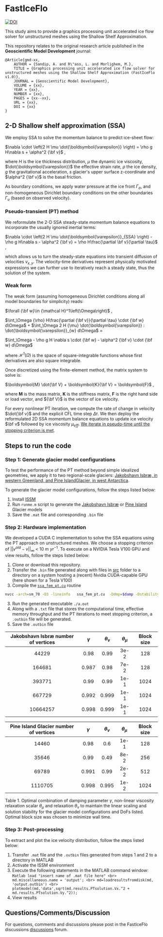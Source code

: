 # FastIceFlo

[![DOI](https://zenodo.org/badge/xxx.svg)](https://zenodo.org/badge/latestdoi/xxx)

This study aims to provide a graphics processing unit accelerated ice flow solver for unstructured meshes using the Shallow Shelf Approximation.


This repository relates to the original research article published in the **Geoscientific Model Development** journal:
```
@Article{gmd-xx,
    AUTHOR = {Sandip, A. and R\"ass, L. and Morlighem, M.},
    TITLE = {Graphics processing unit accelerated ice flow solver for unstructured meshes using the Shallow Shelf Approximation (FastIceFlo v1.0)},
    JOURNAL = {Geoscientific Model Development},
    VOLUME = {xx},
    YEAR = {xx},
    NUMBER = {xx},
    PAGES = {xx--xx},
    URL = {xx},
    DOI = {xx}
}
```


## 2-D Shallow shelf approximation (SSA)
We employ SSA to solve the momentum balance to predict ice-sheet flow:

$\nabla \cdot \left(2 H \mu \dot{\boldsymbol{\varepsilon}} \right) = \rho g H\nabla s  + \alpha^2 {\bf v}$ ,

where $H$ is the ice thickness distribution, $\mu$ the dynamic ice viscosity, $\dot{\boldsymbol{\varepsilon}}$ the effective strain rate, $\rho$ the ice density, $g$ the gravitational acceleration, $s$ glacier's upper surface z-coordinate and $\alpha^2 {\bf v}$ is the basal friction.

As boundary conditions, we apply water pressure at the ice front $\Gamma_{\sigma}$, and non-homogeneous Dirichlet boundary conditions on the other boundaries $\Gamma_u$ (based on observed velocity).

### Pseudo-transient (PT) method
We reformulate the 2-D SSA steady-state momentum balance equations to incorporate the usually ignored inertial terms:

$\nabla \cdot \left(2 H \mu \dot{\boldsymbol{\varepsilon}}_{SSA} \right) -\rho g H\nabla s  - \alpha^2 {\bf v} = \rho H\frac{\partial \bf v}{\partial \tau}$ ,

which allows us to turn the steady-state equations into transient diffusion of velocities $v_{x,y}$. The velocity-time derivatives represent physically motivated expressions we can further use to iteratively reach a steady state, thus the solution of the system.

### Weak form
The weak form (assuming homogeneous Dirichlet conditions along all model boundaries for simplicity) reads:

$\forall {\bf w}\in {\mathcal H}^1\left(\Omega\right)$ ,

$\int_\Omega {\rho} H\frac{\partial {\bf v}}{\partial \tau} \cdot {\bf w} d\Omega$ + 
$\int_\Omega 2 H {\mu} \dot{\boldsymbol{\varepsilon}} : \dot{\boldsymbol{\varepsilon}}_{w} d\Omega$ =


$\int_\Omega  - \rho g H \nabla s \cdot {\bf w} - \alpha^2 {\bf v} \cdot {\bf w} d\Omega$

where ${\mathcal H}^1\left(\Omega\right)$ is the space of square-integrable functions whose first derivatives are also square integrable. 

Once discretized using the finite-element method, the matrix system to solve is:

$\boldsymbol{M} \dot{\bf V} + \boldsymbol{K}{\bf V} = \boldsymbol{F}$ ,

where $\boldsymbol{M}$ is the mass matrix, $\boldsymbol{K}$ is the stiffness matrix, $\boldsymbol{F}$ is the right hand side or load vector, and ${\bf V}$ is the vector of ice velocity.

For every nonlinear PT iteration, we compute the rate of change in velocity $\dot{\bf v}$ and the explicit CFL time step $\Delta \tau$. We then deploy the reformulated 2D SSA momentum balance equations  to update ice velocity $\bf v$ followed by ice viscosity $\mu_{eff}$.  [We iterate in pseudo-time until the stopping criterion is met](docs/fig_pt_flowchart.pdf).

## Steps to run the code
### Step 1: Generate glacier model configurations 
To test the performance of the PT method beyond simple idealized geometries, we apply it to two regional-scale glaciers: [Jakobshavn Isbræ, in western Greenland, and Pine IslandGlacier, in west Antarctica](docs/fig_gmd.pdf).

To generate the glacier model configurations, follow the steps listed below:
1. Install [ISSM](https://issm.jpl.nasa.gov/download/)
2. Run `runme.m` script to generate the [Jakobshavn Isbræ](BinFileGeneration/JKS/runme.m) or [Pine Island](BinFileGeneration/PIG/runme.m) Glacier models
3. Save the `.mat` file and corresponding `.bin` file

### Step 2: Hardware implementation
We developed a CUDA C implementation to solve the SSA equations using the PT approach on unstructured meshes.  We choose a stopping criterion of $||v^{old} - v||_{\infty}$ < 10 m $yr^{-1}$. To execute on a NVIDIA Tesla V100 GPU and view results, follow the steps listed below:

1. Clone or download this repository.
2. Transfer the `.bin` file generated along with files in [src](src) folder to a directory on a system hosting a (recent) Nvidia CUDA-capable GPU (here shown for a Tesla V100)
3. Compile the [`ssa_fem_pt.cu`](src/ssa_fem_pt.cu) routine 
```bash
nvcc -arch=sm_70 -O3 -lineinfo   ssa_fem_pt.cu  -Ddmp=$damp -Dstability=$vel_rela -Drela=$visc_rela
```
3. Run the generated executable `./a.out`
4. Along with a `.txt` file that stores the computational time, effective memory throughput and the PT iterations to meet stopping criterion, a `.outbin` file will be generated.
5. Save the `.outbin` file

| Jakobshavn Isbræ number of vertices | $\gamma$  | $\theta_v$ | $\theta_{\mu}$ | Block size |
| :----: | :----: | :----: | :----: |:----: |
| 44229 | 0.98 | 0.99 | 3e-2 | 128 | 
| 164681 | 0.987 | 0.98 | 7e-2 | 128 | 
| 393771 | 0.99 | 0.99 | 1e-1 | 1024 |
| 667729 | 0.992 | 0.999 | 1e-1 | 1024 |
| 10664257 | 0.998 | 0.999 | 1e-1 | 1024 |

| Pine Island Glacier number of vertices | $\gamma$ | $\theta_v$ | $\theta_{\mu}$ |Block size |
| :----: | :----: | :----: | :----: |:----: |
| 14460 | 0.98 | 0.6 | 1e-1 | 128 |
| 35646 | 0.99 | 0.49 | 8e-2 | 256 |
| 69789 | 0.991 | 0.99 | 2e-2 | 512 |
| 1110705 | 0.998 | 0.995 | 1e-2 | 1024 |


Table 1. Optimal combination of damping parameter $\gamma$,  non-linear viscosity relaxation scalar $\theta_{\mu}$ and relaxation $\theta_v$  to maintain the linear scaling and solution stability for the glacier model configurations and DoFs listed. Optimal block size was chosen to minimize wall time.

### Step 3: Post-processing
To extract and plot the ice velocity distribution, follow the steps listed below:
 1. Transfer `.mat` file and the `.outbin` files generated from steps 1 and 2 to a directory in MATLAB
 2. Activate the ISSM environment
 3. Execute the following statements in the MATLAB command window:
        ```Matlab
        load "insert name of .mat file here" <br>
        md.miscellaneous.name = 'output'; <br>
        md=loadresultsfromdisk(md, 'output.outbin') <br>
        plotmodel(md,'data',sqrt(md.results.PTsolution.Vx.^2 + md.results.PTsolution.Vy.^2));
        ```
  3. View results

## Questions/Comments/Discussion
For questions, comments and discussions please post in the FastIceFlo discussions [discussions](https://github.com/AnjaliSandip/FastIceFlo/discussions) forum.

